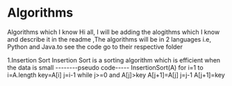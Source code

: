 # Algorithms
Algorithms which I know
Hi all,
I will be adding the alogithms which I know and describe it in the readme ,The algorithms will be in 2 languages i.e, Python and Java.to see the code go to their respective folder

1.Insertion Sort
Insertion Sort is a sorting algorithm which is efficient when the data is small
--------pseudo code-----
InsertionSort(A)
  for i=1 to i=A.length
    key=A[i]
    j=i-1
    while j>=0 and A[j]>key
      A[j+1]=A[j]
      j=j-1
     A[j+1]=key

